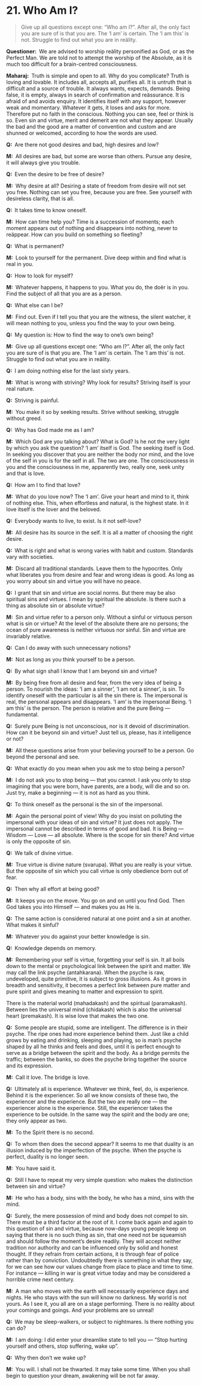 # 21. Who Am I?

>Give up all questions except one: “Who am I?”. After all, the only fact you are sure of is that you are. The ‘I am’ is certain. The ‘I am this’ is not. Struggle to find out what you are in reälity.

**Questioner:**&ensp;We are advised to worship reälity personified as God, or as the Perfect Man. We are told not to attempt the worship of the Absolute, as it is much too difficult for a brain-centred consciousness.

**Maharaj:**&ensp;Truth is simple and open to all. Why do you complicate? Truth is loving and lovable. It includes all, accepts all, purifies all. It is untruth that is difficult and a source of trouble. It always wants, expects, demands. Being false, it is empty, always in search of confirmation and reässurance. It is afraid of and avoids enquiry. It identifies itself with any support, however weak and momentary. Whatever it gets, it loses and asks for more. Therefore put no faith in the conscious. Nothing you can see, feel or think is so. Even sin and virtue, merit and demerit are not what they appear. Usually the bad and the good are a matter of convention and custom and are shunned or welcomed, according to how the words are used.

**Q:**&ensp;Are there not good desires and bad, high desires and low?

**M:**&ensp;All desires are bad, but some are worse than others. Pursue any desire, it will always give you trouble.

**Q:**&ensp;Even the desire to be free of desire?

**M:**&ensp;Why desire at all? Desiring a state of freedom from desire will not set you free. Nothing can set you free, because you are free. See yourself with desireless clarity, that is all.

**Q:**&ensp;It takes time to know oneself.

**M:**&ensp;How can time help you? Time is a succession of moments; each moment appears out of nothing and disappears into nothing, never to reäppear. How can you build on something so fleeting?

**Q:**&ensp;What is permanent?

**M:**&ensp;Look to yourself for the permanent. Dive deep within and find what is real in you.

**Q:**&ensp;How to look for myself?

**M:**&ensp;Whatever happens, it happens to you. What you do, the doër is in you. Find the subject of all that you are as a person.

**Q:**&ensp;What else can I be?

**M:**&ensp;Find out. Even if I tell you that you are the witness, the silent watcher, it will mean nothing to you, unless you find the way to your own being.

**Q:**&ensp;My question is: How to find the way to one’s own being?

**M:**&ensp;Give up all questions except one: “Who am I?”. After all, the only fact you are sure of is that you are. The ‘I am’ is certain. The ‘I am this’ is not. Struggle to find out what you are in reälity.

**Q:**&ensp;I am doing nothing else for the last sixty years.

**M:**&ensp;What is wrong with striving? Why look for results? Striving itself is your real nature.

**Q:**&ensp;Striving is painful.

**M:**&ensp;You make it so by seeking results. Strive without seeking, struggle without greed.

**Q:**&ensp;Why has God made me as I am?

**M:**&ensp;Which God are you talking about? What is God? Is he not the very light by which you ask the question? ‘I am’ itself is God. The seeking itself is God. In seeking you discover that you are neither the body nor mind, and the love of the self in you is for the self in all. The two are one. The consciousness in you and the consciousness in me, apparently two, really one, seek unity and that is love.

**Q:**&ensp;How am I to find that love?

**M:**&ensp;What do you love now? The ‘I am’. Give your heart and mind to it, think of nothing else. This, when effortless and natural, is the highest state. In it love itself is the lover and the beloved.

**Q:**&ensp;Everybody wants to live, to exist. Is it not self-love?

**M:**&ensp;All desire has its source in the self. It is all a matter of choosing the right desire.

**Q:**&ensp;What is right and what is wrong varies with habit and custom. Standards vary with societies.

**M:**&ensp;Discard all traditional standards. Leave them to the hypocrites. Only what liberates you from desire and fear and wrong ideas is good. As long as you worry about sin and virtue you will have no peace.

**Q:**&ensp;I grant that sin and virtue are social norms. But there may be also spiritual sins and virtues. I mean by spiritual the absolute. Is there such a thing as absolute sin or absolute virtue?

**M:**&ensp;Sin and virtue refer to a person only. Without a sinful or virtuous person what is sin or virtue? At the level of the absolute there are no persons; the ocean of pure awareness is neither virtuous nor sinful. Sin and virtue are invariably relative.

**Q:**&ensp;Can I do away with such unnecessary notions?

**M:**&ensp;Not as long as you think yourself to be a person.

**Q:**&ensp;By what sign shall l know that I am beyond sin and virtue?

**M:**&ensp;By being free from all desire and fear, from the very idea of being a person. To nourish the ideas: ‘I am a sinner’, ‘I am not a sinner’, is sin. To identify oneself with the particular is all the sin there is. The impersonal is real, the personal appears and disappears. ‘I am’ is the impersonal Being. ‘I am this’ is the person. The person is relative and the pure Being — fundamental.

**Q:**&ensp;Surely pure Being is not unconscious, nor is it devoid of discrimination. How can it be beyond sin and virtue? Just tell us, please, has it intelligence or not?

**M:**&ensp;All these questions arise from your believing yourself to be a person. Go beyond the personal and see.

**Q:**&ensp;What exactly do you mean when you ask me to stop being a person?

**M:**&ensp;I do not ask you to stop being — that you cannot. I ask you only to stop imagining that you were born, have parents, are a body, will die and so on. Just try, make a beginning — it is not as hard as you think.

**Q:**&ensp;To think oneself as the personal is the sin of the impersonal.

**M:**&ensp;Again the personal point of view! Why do you insist on polluting the impersonal with your ideas of sin and virtue? It just does not apply. The impersonal cannot be described in terms of good and bad. It is Being — Wisdom — Love — all absolute. Where is the scope for sin there? And virtue is only the opposite of sin.

**Q:**&ensp;We talk of divine virtue.

**M:**&ensp;True virtue is divine nature (<span data-tippy-content="One’s own form, nature, character.">svarupa</span>). What you are really is your virtue. But the opposite of sin which you call virtue is only obedience born out of fear.

**Q:**&ensp;Then why all effort at being good?

**M:**&ensp;It keeps you on the move. You go on and on until you find God. Then God takes you into Himself — and makes you as He is.

**Q:**&ensp;The same action is considered natural at one point and a sin at another. What makes it sinful?

**M:**&ensp;Whatever you do against your better knowledge is sin.

**Q:**&ensp;Knowledge depends on memory.

**M:**&ensp;Remembering your self is virtue, forgetting your self is sin. It all boils down to the mental or psychological link between the spirit and matter. We may call the link psyche (<span data-tippy-content="The psyche, mind. Mind in a collective sense, including intelligence (<em>buddhi</em>), ego (<em>ahamkara</em>) and mind (<em>manas</em>).">antahkarana</span>). When the psyche is raw, undeveloped, quite primitive, it is subject to gross illusions. As it grows in breadth and sensitivity, it becomes a perfect link between pure matter and pure spirit and gives meaning to matter and expression to spirit.

There is the material world (<span data-tippy-content="The great expanse of existence, the universe of matter and energy.">mahadakash</span>) and the spiritual (<span data-tippy-content="The great expanse, the timeless and spaceless reälity; the Absolute being.">paramakash</span>). Between lies the universal mind (<span data-tippy-content="[<em>chit</em>, to perceive + <em>akash</em>, expanse, sky] <em>Brahman</em> in its aspect of limitless knowledge, the expanse of awareness. Variously used for consciousness, individual as well as universal.">chidakash</span>) which is also the universal heart (<span data-tippy-content="<em>Brahman</em> in its aspect of limitless love. It is another name for <em>chidakash</em>, but it lays stress on the love aspect not on the knowledge aspect. Love is the expression of the Self through the heart.">premakash</span>). It is wise love that makes the two one.

**Q:**&ensp;Some people are stupid, some are intelligent. The difference is in their psyche. The ripe ones had more experience behind them. Just like a child grows by eating and drinking, sleeping and playing, so is man’s psyche shaped by all he thinks and feels and does, until it is perfect enough to serve as a bridge between the spirit and the body. As a bridge permits the traffic; between the banks, so does the psyche bring together the source and its expression.

**M:**&ensp;Call it love. The bridge is love.

**Q:**&ensp;Ultimately all is experience. Whatever we think, feel, do, is experience. Behind it is the experiencer. So all we know consists of these two, the experiencer and the experience. But the two are really one — the experiencer alone is the experience. Still, the experiencer takes the experience to be outside. In the same way the spirit and the body are one; they only appear as two.

**M:**&ensp;To the Spirit there is no second.

**Q:**&ensp;To whom then does the second appear? It seems to me that duality is an illusion induced by the imperfection of the psyche. When the psyche is perfect, duality is no longer seen.

**M:**&ensp;You have said it.

**Q:**&ensp;Still I have to repeat my very simple question: who makes the distinction between sin and virtue?

**M:**&ensp;He who has a body, sins with the body, he who has a mind, sins with the mind.

**Q:**&ensp;Surely, the mere possession of mind and body does not compel to sin. There must be a third factor at the root of it. I come back again and again to this question of sin and virtue, because now-days young people keep on saying that there is no such thing as sin, that one need not be squeamish and should follow the moment’s desire readily. They will accept neither tradition nor authority and can be influenced only by solid and honest thought. If they refrain from certain actions, it is through fear of police rather than by conviction. Undoubtedly there is something in what they say, for we can see how our values change from place to place and time to time. For instance — killing in war is great virtue today and may be considered a horrible crime next century.

**M:**&ensp;A man who moves with the earth will necessarily experience days and nights. He who stays with the sun will know no darkness. My world is not yours. As I see it, you all are on a stage performing. There is no reälity about your comings and goings. And your problems are so unreal!

**Q:**&ensp;We may be sleep-walkers, or subject to nightmares. Is there nothing you can do?

**M:**&ensp;I am doing: I did enter your dreamlike state to tell you — “Stop hurting yourself and others, stop suffering, wake up”.

**Q:**&ensp;Why then don’t we wake up?

**M:**&ensp;You will. I shall not be thwarted. It may take some time. When you shall begin to question your dream, awakening will be not far away.

<script>
export default {
  props: ["slot-key"],
  mounted () {
    tippy("[data-tippy-content]", {allowHTML: true});
  }
}
</script>